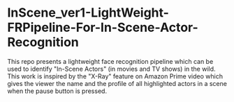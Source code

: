 # InScene_ver1-LightWeight-FRPipeline-For-In-Scene-Actor-Recognition
This repo presents a lightweight face recognition pipeline which can be used to identify "In-Scene Actors" (in movies and TV shows) in the wild. This work is inspired by the "X-Ray" feature on Amazon Prime video which gives the viewer the name and the profile of all highlighted actors in a scene when the pause button is pressed.
